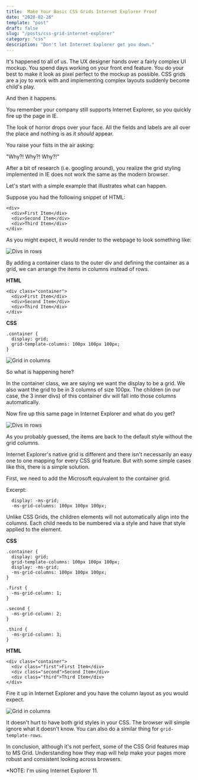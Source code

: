 ```yaml
---
title:  Make Your Basic CSS Grids Internet Explorer Proof
date: "2020-02-26"
template: "post"
draft: false
slug: "/posts/css-grid-internet-explorer"
category: "css"
description: "Don't let Internet Explorer get you down."
---
```


It's happened to all of us.  The UX designer hands over a fairly complex UI mockup.  You spend days working on your front end feature.  You do your best to make it look as pixel perfect to the mockup as possible.  CSS grids are a joy to work with and implementing complex layouts suddenly become child's play.

And then it happens.

You remember your company still supports Internet Explorer, so you quickly fire up the page in IE. 

The look of horror drops over your face.  All the fields and labels are all over the place and nothing is as it *should* appear.   

You raise your fists in the air asking:

"Why?! Why?! Why?!"

After a bit of research (i.e. googling around), you realize the grid styling implemented in IE does not work the same as the modern browser.  


Let's start with a simple example that illustrates what can happen.

Suppose you had the following snippet of HTML:
```
<div>
  <div>First Item</div>
  <div>Second Item</div>
  <div>Third Item</div>
</div>
```

As you might expect, it would render to the webpage to look something like:

![Divs in rows](/media/grid-rows.png)

By adding a container class to the outer div and defining the container as a grid, we can arrange the items in columns instead of rows.

**HTML**
```
<div class="container">
  <div>First Item</div>
  <div>Second Item</div>
  <div>Third Item</div>
</div>
```

**CSS**
```
.container {
  display: grid;
  grid-template-columns: 100px 100px 100px;
}
```
![Grid in columns](/media/grid-columns.png)

So what is happening here?

In the container class, we are saying we want the display to be a grid.
We also want the grid to be in 3 columns of size 100px.  The children (in our case, the 3 inner divs) of this container div will fall into those columns automatically.

Now fire up this same page in Internet Explorer and what do you get?

![Divs in rows](/media/grid-rows.png)

As you probably guessed, the items are back to the default style without the grid columns.   

Internet Explorer's native grid is different and there isn't necessarily an easy one to one mapping for every CSS grid feature.  But with some simple cases like this, there is a simple solution.

First, we need to add the Microsoft equivalent to the container grid.

Excerpt:
```
  display: -ms-grid; 
  -ms-grid-columns: 100px 100px 100px;
```

Unlike CSS Grids, the children elements will not automatically align into the columns.  Each child needs to be numbered via a style and have that style applied to the element.

**CSS**

```
.container {
  display: grid;
  grid-template-columns: 100px 100px 100px;
  display: -ms-grid; 
  -ms-grid-columns: 100px 100px 100px;
}

.first {
  -ms-grid-column: 1;
}

.second {
  -ms-grid-column: 2;
}

.third {
  -ms-grid-column: 3;
}

```


**HTML**

```
<div class="container">
  <div class="first">First Item</div>
  <div class="second">Second Item</div>
  <div class="third">Third Item</div>
</div>

```

Fire it up in Internet Explorer and you have the column layout as you would expect.

![Grid in columns](/media/grid-columns.png)

It doesn't hurt to have both grid styles in your CSS. The browser will simple ignore what it doesn't know.  You can also do a similar thing for `grid-template-rows`.  

In conclusion, although it's not perfect, some of the CSS Grid features map to MS Grid.  Understanding how they map will help make your pages more robust and consistent looking across browsers.

*NOTE: I'm using Internet Explorer 11.
